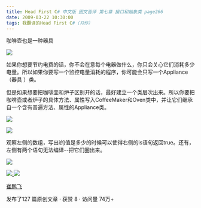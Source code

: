 ```yaml
---
title: Head First C# 中文版 图文皆译 第七章 接口和抽象类 page266
date: 2009-03-22 10:30:00
tags: 我翻译的Head First C#（习作）
---
```

咖啡壶也是一种器具

  

![](https://p-blog.csdn.net/images/p_blog_csdn_net/cuipengfei1/EntryImages/20090322/2009-03-22_10-15-32.jpg)

如果你想要节约电费的话，你不会在意每个电器做什么，你只会关心它们消耗多少电量。所以如果你要写一个监控电量消耗的程序，你可能会只写一个Appliance（器具
）类。

但是如果想要把咖啡壶和炉子区别开的话，最好建立一个类层次出来。所以你要把咖啡壶或者炉子的具体方法、属性写入CoffeeMaker和Oven类中，并让它们继承
自一个含有普遍方法、属性的Appliance类。

  

![](https://p-blog.csdn.net/images/p_blog_csdn_net/cuipengfei1/EntryImages/20090322/2009-03-22_10-16-10.jpg)

![](https://p-blog.csdn.net/images/p_blog_csdn_net/cuipengfei1/EntryImages/20090322/2009-03-22_10-25-11.jpg)

观察左侧的数组，写出i的值是多少的时候可以使得右侧的is语句返回true。还有，左侧有两个语句无法编译--把它们圈出来。

  

![](https://p-blog.csdn.net/images/p_blog_csdn_net/cuipengfei1/EntryImages/20090322/2009-03-22_10-25-58.jpg)



[ ![](https://profile.csdnimg.cn/5/2/5/3_cuipengfei1)
![](https://g.csdnimg.cn/static/user-reg-year/1x/11.png)
](https://blog.csdn.net/cuipengfei1)

[ 崔鹏飞 ](https://blog.csdn.net/cuipengfei1)

发布了127 篇原创文章  ·  获赞 8  ·  访问量 74万+

